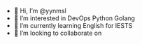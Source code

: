 - 👋 Hi, I’m @yynmsl
- 👀 I’m interested in DevOps Python Golang
- 🌱 I’m currently learning English for IESTS
-  💞️ I’m looking to collaborate on 


<!---
yynmsl/yynmsl is a ✨ special ✨ repository because its `README.md` (this file) appears on your GitHub profile.
You can click the Preview link to take a look at your changes.
--->
